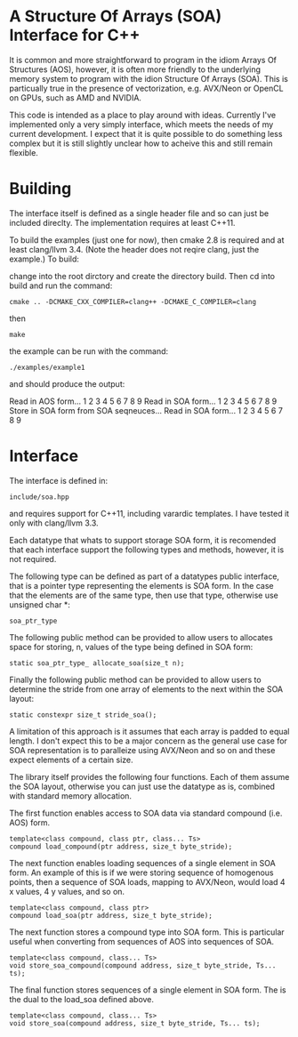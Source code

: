 A Structure Of Arrays (SOA) Interface for C++
===

It is common and more straightforward to program in the idiom Arrays
Of Structures (AOS), however, it is often more friendly to the
underlying memory system to program with the idion Structure Of Arrays
(SOA). This is particually true in the presence of vectorization,
e.g. AVX/Neon or OpenCL on GPUs, such as AMD and NVIDIA.

This code is intended as a place to play around with ideas. Currently
I've implemented only a very simply interface, which meets the
needs of my current development. I expect that it is quite possible to
do something less complex but it is still slightly unclear how to
acheive this and still remain flexible.

Building
========

The interface itself is defined as a single header file and so can
just be included direclty. The implementation requires at least C++11.

To build the examples (just one for now), then cmake 2.8 is required
and at least clang/llvm 3.4. (Note the header does not reqire clang,
just the example.) To build:

change into the root dirctory and create the directory build. Then
cd into build and run the command:

    cmake .. -DCMAKE_CXX_COMPILER=clang++ -DCMAKE_C_COMPILER=clang

then 

    make

the example can be run with the command:

    ./examples/example1

and should produce the output:

Read in AOS form...
1 2 3
4 5 6
7 8 9
Read in SOA form...
1 2 3
4 5 6
7 8 9
Store in SOA form from SOA seqneuces...
Read in SOA form...
1 2 3
4 5 6
7 8 9

Interface
=========

The interface is defined in:

    include/soa.hpp

and requires support for C++11, including varardic templates. I have
tested it only with clang/llvm 3.3.

Each datatype that whats to support storage SOA form, it is recomended
that each interface support the following types and methods, however,
it is not required.

The following type can be defined as part of a datatypes public
interface, that is a pointer type representing the elements is SOA
form. In the case that the elements are of the same type, then use that
type, otherwise use unsigned char *:

    soa_ptr_type      
 
The following public method can be provided to allow users to
allocates space for storing, n, values of the type being defined in
SOA form:

    static soa_ptr_type_ allocate_soa(size_t n); 
 
Finally the following public method can be provided to allow users to
determine the stride from one array of elements to the next within the
SOA layout:

    static constexpr size_t stride_soa(); 

A limitation of this approach is it assumes that each array is padded
to equal length. I don't expect this to be a major concern as the
general use case for SOA representation is to paralleize using
AVX/Neon and so on and these expect elements of a certain size.
 

The library itself provides the following four functions. Each of
them assume the SOA layout, otherwise you can just use the datatype as
is, combined with standard memory allocation.

The first function enables access to SOA data via standard compound
(i.e. AOS) form.

    template<class compound, class ptr, class... Ts>
    compound load_compound(ptr address, size_t byte_stride);
 
The next function enables loading sequences of a single element in SOA
form. An example of this is if we were storing sequence of homogenous
points, then a sequence of SOA loads, mapping to AVX/Neon, would load
4 x values, 4 y values, and so on.

    template<class compound, class ptr>
    compound load_soa(ptr address, size_t byte_stride);
 
The next function stores a compound type into SOA form. This is particular useful
when converting from sequences of AOS into sequences of SOA.

    template<class compound, class... Ts>
    void store_soa_compound(compound address, size_t byte_stride, Ts... ts);

The final function stores sequences of a single element in SOA
form. The is the dual to the load_soa defined above.

    template<class compound, class... Ts>
    void store_soa(compound address, size_t byte_stride, Ts... ts);
